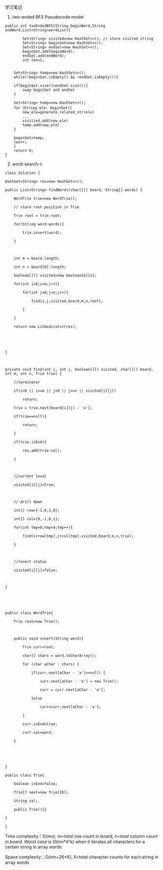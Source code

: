    学习笔记
   1. two-ended BFS Pseudocode model


	public int twoEndedBFS(String beginWord,String endWord,List<String>wordList){

        	Set<String> visited=new HashSet<>(); // store visited string
        	Set<String> beginSet=new HashSet<>(); 
        	Set<String> endSet=new HashSet<>();
        	beginSet.add(beginWord);
        	endSet.add(endWord);
        	int len=1;

		
       	Set<String> temp=new HashSet<>();
       	while(!beginSet.isEmpty() && !endSet.isEmpty()){
		
		if(beginSet.size()>endSet.size()){
			swap beginSet and endSet
		}
	
		Set<String> temp=new HashSet<>();
		for（String ele: beginSet){
			new_ele=generate_related_str(ele)
			...
			visitied.add(new_ele)
			temp.add(new_ele)
		}
	
		beginSet=temp;
		len++;	
        }
        return 0;
	}


  
  2. word-search-ii
    
    class Solution {

    HashSet<String> res=new HashSet<>();

    public List<String> findWords(char[][] board, String[] words) {

        WordTrie trie=new WordTrie();

		// store root position in Trie

        Trie root = trie.root;

        for(String word:words){

            trie.insert(word);

        }



        int m = board.length;

        int n = board[0].length;

        boolean[][] visited=new boolean[m][n];

        for(int i=0;i<m;i++){

            for(int j=0;j<n;j++){

                find(i,j,visited,board,m,n,root);

            }

        }

        return new LinkedList<>(res);





    }



    private void find(int i, int j, boolean[][] visited, char[][] board, int m, int n, Trie trie) {

		//terminator

        if(i<0 || i>=m || j<0 || j>=n || visited[i][j])

            return;

        trie = trie.next[board[i][j] - 'a'];

        if(trie==null){

            return;

        }

        if(trie.isEnd){

            res.add(trie.val);

        }

		

		//current level

        visited[i][j]=true;



		// drill down

        int[] row={-1,0,1,0};

        int[] col={0,-1,0,1};

        for(int tmp=0;tmp<4;tmp++){

            find(i+row[tmp],j+col[tmp],visited,board,m,n,trie);

        }

		

		//revert status

        visited[i][j]=false;



    }





    public class WordTrie{

        Trie root=new Trie();



        public void insert(String word){

            Trie curr=root;

            char[] chars = word.toCharArray();

            for (char aChar : chars) {

                if(curr.next[aChar - 'a']==null) {

                    curr.next[aChar - 'a'] = new Trie();

                    curr = curr.next[aChar - 'a'];

                }else

                    curr=curr.next[aChar - 'a'];

            }

            curr.isEnd=true;

            curr.val=word;

        }





    }

    public class Trie{

        boolean isEnd=false;

        Trie[] next=new Trie[26];

        String val;

        public Trie(){}

    }

    }



	
Time complexity：O(m*n), m=total row count in board, n=total column count in board. Worst case is O(m*n*4^k) when it iterates all characters for a certain string in array words 

Space complexity：O(mn+26*X), X=total character counts for each string in array words

